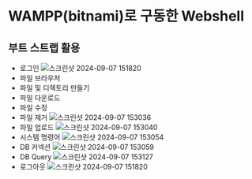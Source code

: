 # WAMPP(bitnami)로 구동한 Webshell
## 부트 스트랩 활용
- 로그인
![스크린샷 2024-09-07 151820](https://github.com/user-attachments/assets/eff14dee-1e4f-4b6c-9829-9c574338a1ae)
- 파일 브라우저
- 파일 및 디렉토리 만들기
- 파일 다운로드
- 파일 수정
- 파일 제거
![스크린샷 2024-09-07 153036](https://github.com/user-attachments/assets/b5890b2e-52a8-42b7-85c2-9aa7a2cd436f)
- 파일 업로드
![스크린샷 2024-09-07 153040](https://github.com/user-attachments/assets/7c352ebb-36d0-497b-a880-2d1663561ae7)
- 시스템 명령어
![스크린샷 2024-09-07 153054](https://github.com/user-attachments/assets/5861f5c6-22bf-4cd5-9dc3-44cc3545a4ad)
- DB 커넥션
![스크린샷 2024-09-07 153059](https://github.com/user-attachments/assets/b629b26d-7ca9-42e8-a01c-cbde38907272)
- DB Query
![스크린샷 2024-09-07 153127](https://github.com/user-attachments/assets/6b03f8af-7b0b-4f79-8f51-ab8b4d1f4ee9)
- 로그아웃
![스크린샷 2024-09-07 151820](https://github.com/user-attachments/assets/eff14dee-1e4f-4b6c-9829-9c574338a1ae)
